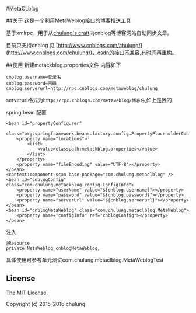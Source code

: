 #MetaCLblog


##关于
这是一个利用MetaWeblog接口的博客推送工具

基于xmlrpc，用于从[chulung's craft](http://blog.chulung.com)向cnblog等博客网站自动同步文章。

目前只支持cnblog 见 [http://www.cnblogs.com/chulung/](http://www.cnblogs.com/chulung/)，csdn的接口不兼容,有时间再重构。

##使用
新建metackblog.properties文件 内容如下

	cnblog.username=登录名
	cnblog.password=密码
	cnblog.serverurl=http://rpc.cnblogs.com/metaweblog/chulung
	
serverurl格式为`http://rpc.cnblogs.com/metaweblog/博客名`,如上是我的

spring bean 配置

	<bean id="propertyConfigurer"
		class="org.springframework.beans.factory.config.PropertyPlaceholderConfigurer">
		<property name="locations">
			<list>
				<value>classpath:metackblog.properties</value>
			</list>
		</property>
		<property name="fileEncoding" value="UTF-8"></property>
	</bean>
	<context:component-scan base-package="com.chulung.metaclblog" />
	<bean id="cnblogConfig" class="com.chulung.metackblog.config.ConfigInfo">
		<property name="userName" value="${cnblog.username}"></property>
		<property name="password" value="${cnblog.password}"></property>
		<property name="serverUrl" value="${cnblog.serverurl}"></property>
	</bean>
	<bean id="cnblogMetaWeblog" class="com.chulung.metaclblog.MetaWeblog">
		<property name="configInfo" ref="cnblogConfig"></property>
	</bean>

注入
	
	@Resource
	private MetaWeblog cnblogMetaWeblog;	
	
具体使用可参考单元测试com.chulung.metaclblog.MetaWeblogTest

## License

The MIT License.

Copyright (c) 2015-2016 chulung

